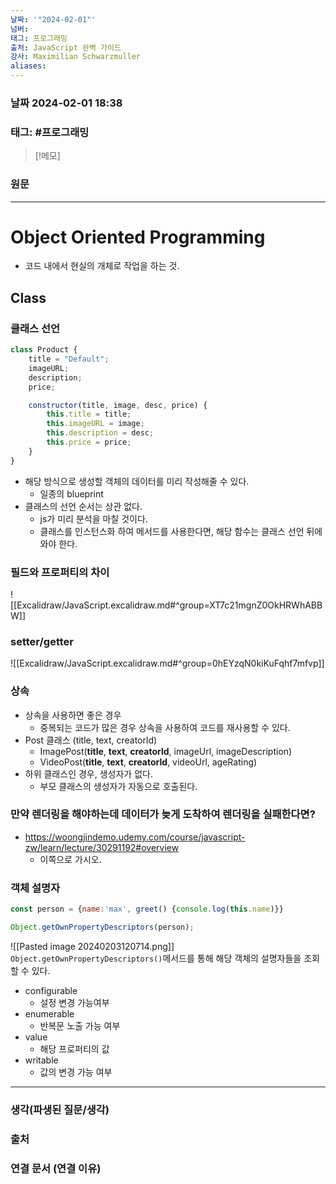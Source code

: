 ```yaml
---
날짜: '"2024-02-01"'
넘버: 
태그: 프로그래밍
출처: JavaScript 완벽 가이드
강사: Maximilian Schwarzmuller
aliases:
---
```

### 날짜  2024-02-01 18:38

### 태그: #프로그래밍 

>[!메모]
>

### 원문
---
# Object Oriented Programming
- 코드 내에서 현실의 개체로 작업을 하는 것.
## Class
### 클래스 선언
```js
class Product {
	title = "Default";
	imageURL;
	description;
	price;

	constructor(title, image, desc, price) {
		this.title = title;
		this.imageURL = image;
		this.description = desc;
		this.price = price;
	}
}
```
- 해당 방식으로 생성할 객체의 데이터를 미리 작성해줄 수 있다.
	- 일종의 blueprint
- 클래스의 선언 순서는 상관 없다.
	- js가 미리 분석을 마칠 것이다.
	- 클래스를 인스턴스화 하여 메서드를 사용한다면, 해당 함수는 클래스 선언 뒤에 와야 한다.
### 필드와 프로퍼티의 차이
![[Excalidraw/JavaScript.excalidraw.md#^group=XT7c21mgnZ0OkHRWhABBW]]
### setter/getter
![[Excalidraw/JavaScript.excalidraw.md#^group=0hEYzqN0kiKuFqhf7mfvp]]
### 상속
- 상속을 사용하면 좋은 경우
	- 중복되는 코드가 많은 경우 상속을 사용하여 코드를 재사용할 수 있다.
- Post 클래스 (title, text, creatorld) 
	- ImagePost(**title**, **text**, **creatorld**, imageUrl, imageDescription)
	- VideoPost(**title**, **text**, **creatorld**, videoUrl, ageRating)
- 하위 클래스인 경우, 생성자가 없다.
	- 부모 클래스의 생성자가 자동으로 호출된다.
### 만약 렌더링을 해야하는데 데이터가 늦게 도착하여 렌더링을 실패한다면?
- https://woongjindemo.udemy.com/course/javascript-zw/learn/lecture/30291192#overview
	- 이쪽으로 가시오.
### 객체 설명자
```js
const person = {name:'max', greet() {console.log(this.name)}}

Object.getOwnPropertyDescriptors(person);
```
![[Pasted image 20240203120714.png]]
`Object.getOwnPropertyDescriptors()`메서드를 통해 해당 객체의 설명자들을 조회할 수 있다.
- configurable
	- 설정 변경 가능여부
- enumerable
	- 반복문 노출 가능 여부
- value
	- 해당 프로퍼티의 값
- writable
	- 값의 변경 가능 여부



---
### 생각(파생된 질문/생각)

### 출처

### 연결 문서 (연결 이유)
